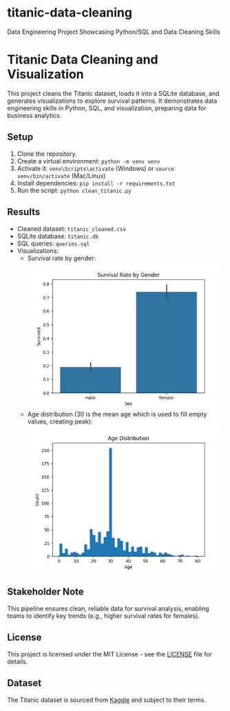 # titanic-data-cleaning
Data Engineering Project Showcasing Python/SQL and Data Cleaning Skills
# Titanic Data Cleaning and Visualization

This project cleans the Titanic dataset, loads it into a SQLite database, and generates visualizations to explore survival patterns. It demonstrates data engineering skills in Python, SQL, and visualization, preparing data for business analytics.

## Setup
1. Clone the repository.
2. Create a virtual environment: `python -m venv venv`
3. Activate it: `venv\Scripts\activate` (Windows) or `source venv/bin/activate` (Mac/Linux)
4. Install dependencies: `pip install -r requirements.txt`
5. Run the script: `python clean_titanic.py`

## Results
- Cleaned dataset: `titanic_cleaned.csv`
- SQLite database: `titanic.db`
- SQL queries: `queries.sql`
- Visualizations:
  - Survival rate by gender: ![Survival by Gender](survival_by_gender.png)
  - Age distribution (30 is the mean age which is used to fill empty values, creating peak): ![Age Distribution](age_distribution.png)

## Stakeholder Note
This pipeline ensures clean, reliable data for survival analysis, enabling teams to identify key trends (e.g., higher survival rates for females).

## License
This project is licensed under the MIT License - see the [LICENSE](LICENSE) file for details.

## Dataset
The Titanic dataset is sourced from [Kaggle](https://www.kaggle.com/c/titanic/data) and subject to their terms.